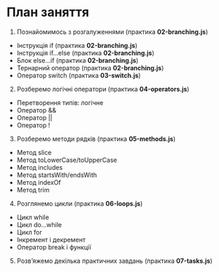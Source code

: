 # План заняття

1. Познайомимось з розгалуженнями (практика **02-branching.js**)

- Інструкція if (практика **02-branching.js**)
- Інструкція if...else (практика **02-branching.js**)
- Блок else...if (практика **02-branching.js**)
- Тернарний оператор (практика **02-branching.js**)
- Оператор switch (практика **03-switch.js**)

2. Розберемо логічні оператори (практика **04-operators.js**)

- Перетворення типів: логічне
- Оператор &&
- Оператор ||
- Оператор !

3. Розберемо методи рядків (практика **05-methods.js**)

- Метод slice
- Метод toLowerCase/toUpperCase
- Метод includes
- Метод startsWith/endsWith
- Метод indexOf
- Метод trim

4. Розглянемо цикли (практика **06-loops.js**)

- Цикл while
- Цикл do…while
- Цикл for
- Інкремент і декремент
- Оператор break і функції

5. Розв’яжемо декілька практичних завдань (практика **07-tasks.js**)
